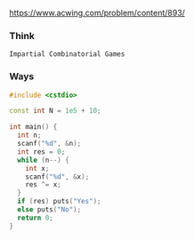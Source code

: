 https://www.acwing.com/problem/content/893/

### Think
```
Impartial Combinatorial Games
```

### Ways
```C++
#include <cstdio>

const int N = 1e5 + 10;

int main() {
  int n;
  scanf("%d", &n);
  int res = 0;
  while (n--) {
    int x;
    scanf("%d", &x);
    res ^= x;
  }
  if (res) puts("Yes");
  else puts("No");
  return 0;
}
```
